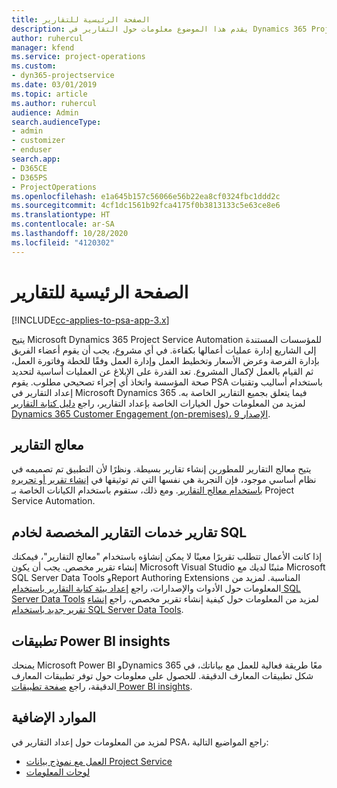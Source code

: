 ```yaml
---
title: الصفحة الرئيسية للتقارير
description: يقدم هذا الموضوع معلومات حول التقارير في Dynamics 365 Project Service Automation.
author: ruhercul
manager: kfend
ms.service: project-operations
ms.custom:
- dyn365-projectservice
ms.date: 03/01/2019
ms.topic: article
ms.author: ruhercul
audience: Admin
search.audienceType:
- admin
- customizer
- enduser
search.app:
- D365CE
- D365PS
- ProjectOperations
ms.openlocfilehash: e1a645b157c56066e56b22ea8cf0324fbc1ddd2c
ms.sourcegitcommit: 4cf1dc1561b92fca4175f0b3813133c5e63ce8e6
ms.translationtype: HT
ms.contentlocale: ar-SA
ms.lasthandoff: 10/28/2020
ms.locfileid: "4120302"
---
```

# <a name="reporting-home-page"></a>الصفحة الرئيسية للتقارير

[!INCLUDE[cc-applies-to-psa-app-3.x](../includes/cc-applies-to-psa-app-3x.md)]

يتيح Microsoft Dynamics 365 Project Service Automation للمؤسسات المستندة إلى الشاريع إدارة عمليات أعمالها بكفاءة. في أي مشروع، يجب أن يقوم أعضاء الفريق بإدارة الفرصة وعرض الأسعار وتخطيط العمل وإدارة العمل وفقًا للخطة وفاتورة العمل، ثم القيام بالعمل لإكمال المشروع. تعد القدرة على الإبلاغ عن العمليات أساسية لتحديد صحة المؤسسة واتخاذ أي إجراء تصحيحي مطلوب. يقوم PSA باستخدام أساليب وتقنيات إعداد التقارير في Microsoft Dynamics 365 فيما يتعلق بجميع التقارير الخاصة به. لمزيد من المعلومات حول الخيارات الخاصة بإعداد التقارير، راجع [دليل كتابة التقارير Dynamics 365 Customer Engagement (on-premises)، الإصدار 9](https://docs.microsoft.com/dynamics365/customerengagement/on-premises/analytics/reporting-analytics-with-dynamics-365).

## <a name="report-wizard"></a>معالج التقارير

يتيح معالج التقارير للمطورين إنشاء تقارير بسيطة. ونظرًا لأن التطبيق تم تصميمه في نظام أساسي موجود، فإن التجربة هي نفسها التي تم توثيقها في [إنشاء تقرير أو تحريره باستخدام معالج التقارير](https://docs.microsoft.com/dynamics365/customerengagement/on-premises/basics/create-edit-copy-report-wizard). ومع ذلك، ستقوم باستخدام الكيانات الخاصة بـ Project Service Automation.

## <a name="custom-sql-server-reporting-services-reports"></a>تقارير خدمات التقارير المخصصة لخادم SQL

إذا كانت الأعمال تتطلب تقريرًا معينًا لا يمكن إنشاؤه باستخدام "معالج التقارير"، فيمكنك إنشاء تقرير مخصص. يجب أن يكون Microsoft Visual Studio مثبتًا لديك مع Microsoft SQL Server Data Tools وReport Authoring Extensions المناسبة. لمزيد من المعلومات حول الأدوات والإصدارات، راجع [إعداد بيئة كتابة التقارير باستخدام SQL Server Data Tools](https://docs.microsoft.com/dynamics365/customerengagement/on-premises/analytics/report-writing-environment-using-sql-server-data-tools) لمزيد من المعلومات حول كيفية إنشاء تقرير مخصص، راجع [إنشاء تقرير جديد باستخدام SQL Server Data Tools](https://docs.microsoft.com/dynamics365/customerengagement/on-premises/analytics/create-a-new-report-using-sql-server-data-tools).

## <a name="power-bi-insights-apps"></a>تطبيقات Power BI insights 

يمنحك Microsoft Power BI وDynamics 365 معًا طريقة فعالية للعمل مع بياناتك، في شكل تطبيقات المعارف الدقيقة. للحصول على معلومات حول توفر تطبيقات المعارف الدقيقة، راجع [صفحة تطبيقات Power BI insights](https://powerbi.microsoft.com/power-bi-insights-apps/).


## <a name="additional-resources"></a>الموارد الإضافية
لمزيد من المعلومات حول إعداد التقارير في PSA، راجع المواضيع التالية:

- [العمل مع نموذج بيانات Project Service](reports-working-project-service-data-model.md)
- [لوحات المعلومات](reports-dashboards.md)

